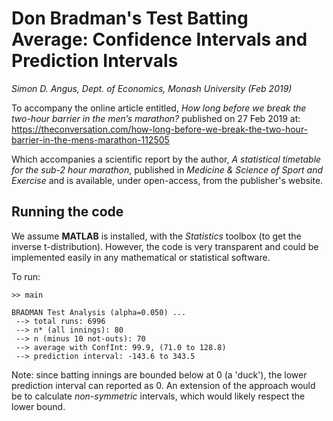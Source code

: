 Don Bradman's Test Batting Average: Confidence Intervals and Prediction Intervals
=================================================================================
*Simon D. Angus, Dept. of Economics, Monash University (Feb 2019)*

To accompany the online article entitled, *How long before we break the two-hour barrier in the men’s marathon?* published on 27 Feb 2019 at: https://theconversation.com/how-long-before-we-break-the-two-hour-barrier-in-the-mens-marathon-112505

Which accompanies a scientific report by the author, *A statistical timetable for the sub-2 hour marathon*, published in _Medicine & Science of Sport and Exercise_ and is available, under open-access, from the publisher's website.

## Running the code
We assume **MATLAB** is installed, with the *Statistics* toolbox (to get the inverse t-distribution). However, the code is very transparent and could be implemented easily in any mathematical or statistical software.

To run:
```
>> main

BRADMAN Test Analysis (alpha=0.050) ...
 --> total runs: 6996
 --> n* (all innings): 80
 --> n (minus 10 not-outs): 70
 --> average with ConfInt: 99.9, (71.0 to 128.8)
 --> prediction interval: -143.6 to 343.5
```

Note: since batting innings are bounded below at 0 (a 'duck'), the lower prediction interval can reported as 0. An extension of the approach would be to calculate _non-symmetric_ intervals, which would likely respect the lower bound.
